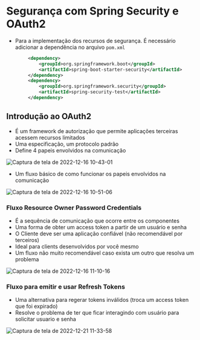 # Segurança com Spring Security e OAuth2

- Para a implementação dos recursos de segurança. É necessário adicionar a dependência no arquivo `pom.xml`

```xml
        <dependency>
            <groupId>org.springframework.boot</groupId>
            <artifactId>spring-boot-starter-security</artifactId>
        </dependency>
        <dependency>
            <groupId>org.springframework.security</groupId>
            <artifactId>spring-security-test</artifactId>
        </dependency>
```

## Introdução ao OAuth2

- É um framework de autorização que permite aplicações terceiras acessem recursos limitados
- Uma especificação, um protocolo padrão
- Define 4 papeis envolvidos na comunicação 

![Captura de tela de 2022-12-16 10-43-01](https://user-images.githubusercontent.com/43495376/208111545-d0d90ca6-bb84-4685-ab65-de4fd9cc4942.png)

- Um fluxo básico de como funcionar os papeis envolvidos na comunicação

![Captura de tela de 2022-12-16 10-51-06](https://user-images.githubusercontent.com/43495376/208112860-6a94fd2b-423b-4f36-816b-f6cc3eb0f558.png)

### Fluxo Resource Owner Password Credentials

- É a sequência de comunicação que ocorre entre os componentes
- Uma forma de obter um access token a partir de um usuário e senha
- O Cliente deve ser uma aplicação confiável (não recomendável por terceiros)
- Ideal para clients desenvolvidos por você mesmo
- Um fluxo não muito recomendável caso exista um outro que resolva um problema

![Captura de tela de 2022-12-16 11-10-16](https://user-images.githubusercontent.com/43495376/208116581-a817bfa0-77c7-4bc5-8050-fcb38d4ce020.png)

### Fluxo para emitir e usar Refresh Tokens

- Uma alternativa para regerar tokens inválidos (troca um access token que foi expirado)
- Resolve o problema de ter que ficar interagindo com usuário para solicitar usuario e senha

![Captura de tela de 2022-12-21 11-33-58](https://user-images.githubusercontent.com/43495376/208929772-01dce512-e0de-4575-95a6-6117fdacccdb.png)

